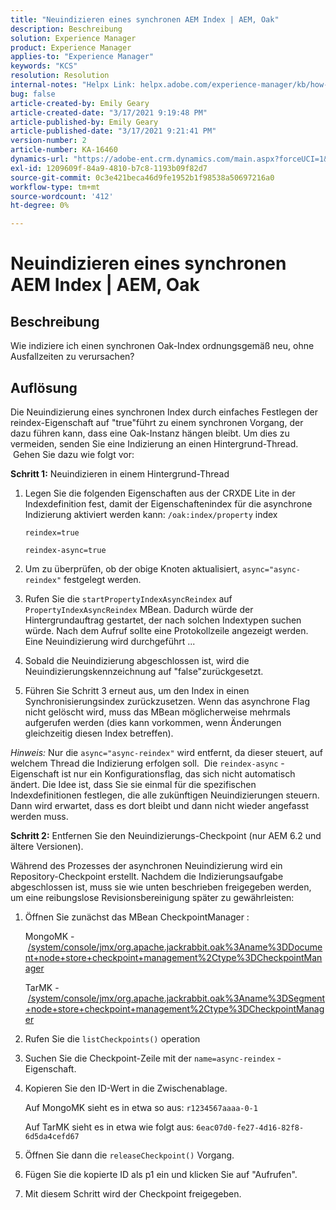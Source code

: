 ```yaml
---
title: "Neuindizieren eines synchronen AEM Index | AEM, Oak"
description: Beschreibung
solution: Experience Manager
product: Experience Manager
applies-to: "Experience Manager"
keywords: "KCS"
resolution: Resolution
internal-notes: "Helpx Link: helpx.adobe.com/experience-manager/kb/how-to-reindex-a-synchronous-AEM-index-AEM-Oak.html"
bug: false
article-created-by: Emily Geary
article-created-date: "3/17/2021 9:19:48 PM"
article-published-by: Emily Geary
article-published-date: "3/17/2021 9:21:41 PM"
version-number: 2
article-number: KA-16460
dynamics-url: "https://adobe-ent.crm.dynamics.com/main.aspx?forceUCI=1&pagetype=entityrecord&etn=knowledgearticle&id=3613fb7d-6687-eb11-a812-000d3a593216"
exl-id: 1209609f-84a9-4810-b7c8-1193b09f82d7
source-git-commit: 0c3e421beca46d9fe1952b1f98538a50697216a0
workflow-type: tm+mt
source-wordcount: '412'
ht-degree: 0%

---
```


# Neuindizieren eines synchronen AEM Index | AEM, Oak

## Beschreibung


Wie indiziere ich einen synchronen Oak-Index ordnungsgemäß neu, ohne Ausfallzeiten zu verursachen?


## Auflösung


Die Neuindizierung eines synchronen Index durch einfaches Festlegen der reindex-Eigenschaft auf &quot;true&quot;führt zu einem synchronen Vorgang, der dazu führen kann, dass eine Oak-Instanz hängen bleibt. Um dies zu vermeiden, senden Sie eine Indizierung an einen Hintergrund-Thread.  Gehen Sie dazu wie folgt vor:

<b>Schritt 1:</b> Neuindizieren in einem Hintergrund-Thread

1. Legen Sie die folgenden Eigenschaften aus der CRXDE Lite in der Indexdefinition fest, damit der Eigenschaftenindex für die asynchrone Indizierung aktiviert werden kann: `/oak:index/property` index

   `reindex=true`

   `reindex-async=true`
2. Um zu überprüfen, ob der obige Knoten aktualisiert, `async="async-reindex"` festgelegt werden.
3. Rufen Sie die `startPropertyIndexAsyncReindex` auf `PropertyIndexAsyncReindex` MBean. Dadurch würde der Hintergrundauftrag gestartet, der nach solchen Indextypen suchen würde. Nach dem Aufruf sollte eine Protokollzeile angezeigt werden. Eine Neuindizierung wird durchgeführt ...
4. Sobald die Neuindizierung abgeschlossen ist, wird die Neuindizierungskennzeichnung auf &quot;false&quot;zurückgesetzt.
5. Führen Sie Schritt 3 erneut aus, um den Index in einen Synchronisierungsindex zurückzusetzen. Wenn das asynchrone Flag nicht gelöscht wird, muss das MBean möglicherweise mehrmals aufgerufen werden (dies kann vorkommen, wenn Änderungen gleichzeitig diesen Index betreffen).



*Hinweis:* Nur die `async="async-reindex"` wird entfernt, da dieser steuert, auf welchem Thread die Indizierung erfolgen soll.  Die `reindex-async` -Eigenschaft ist nur ein Konfigurationsflag, das sich nicht automatisch ändert. Die Idee ist, dass Sie sie einmal für die spezifischen Indexdefinitionen festlegen, die alle zukünftigen Neuindizierungen steuern. Dann wird erwartet, dass es dort bleibt und dann nicht wieder angefasst werden muss.


<b>Schritt 2:</b> Entfernen Sie den Neuindizierungs-Checkpoint (nur AEM 6.2 und ältere Versionen).

Während des Prozesses der asynchronen Neuindizierung wird ein Repository-Checkpoint erstellt. Nachdem die Indizierungsaufgabe abgeschlossen ist, muss sie wie unten beschrieben freigegeben werden, um eine reibungslose Revisionsbereinigung später zu gewährleisten:

1. Öffnen Sie zunächst das MBean CheckpointManager :

   MongoMK - [/system/console/jmx/org.apache.jackrabbit.oak%3Aname%3DDocument+node+store+checkpoint+management%2Ctype%3DCheckpointManager](http://localhost:4502/system/console/jmx/org.apache.jackrabbit.oak%3Aname%3DDocument+node+store+checkpoint+management%2Ctype%3DCheckpointManger)

   TarMK - [/system/console/jmx/org.apache.jackrabbit.oak%3Aname%3DSegment+node+store+checkpoint+management%2Ctype%3DCheckpointManager](http://localhost:4502/system/console/jmx/org.apache.jackrabbit.oak%3Aname%3DSegment+node+store+checkpoint+management%2Ctype%3DCheckpointManger)
2. Rufen Sie die `listCheckpoints()` operation
3. Suchen Sie die Checkpoint-Zeile mit der `name=async-reindex` -Eigenschaft.
4. Kopieren Sie den ID-Wert in die Zwischenablage.

   Auf MongoMK sieht es in etwa so aus: `r1234567aaaa-0-1`

   Auf TarMK sieht es in etwa wie folgt aus: `6eac07d0-fe27-4d16-82f8-6d5da4cefd67`
5. Öffnen Sie dann die `releaseCheckpoint()` Vorgang.
6. Fügen Sie die kopierte ID als p1 ein und klicken Sie auf &quot;Aufrufen&quot;.
7. Mit diesem Schritt wird der Checkpoint freigegeben.
